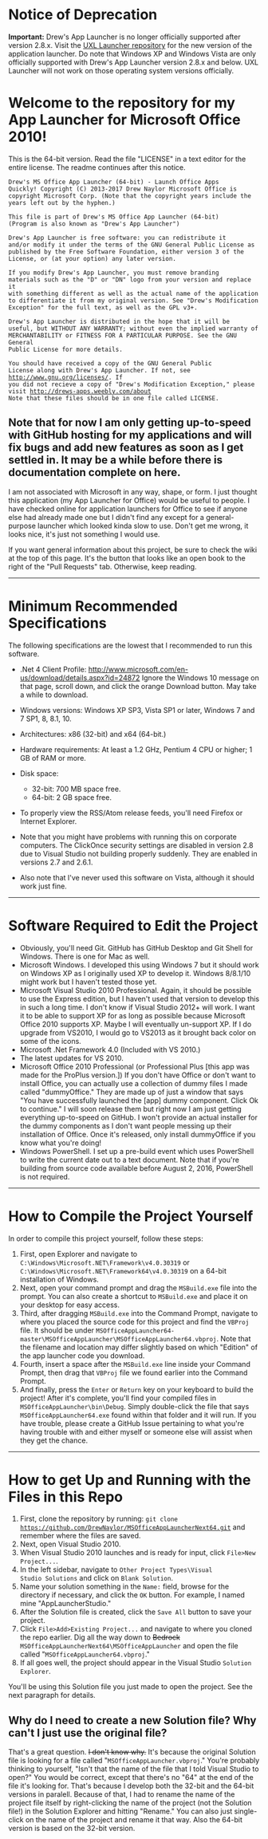 # Notice of Deprecation
**Important:** Drew's App Launcher is no longer officially supported after version 2.8.x. Visit the [UXL Launcher repository](https://github.com/DrewNaylor/UXL-Launcher) for the new version of the application launcher. Do note that Windows XP and Windows Vista are only officially supported with Drew's App Launcher version 2.8.x and below. UXL Launcher will not work on those operating system versions officially.

# Welcome to the repository for my App Launcher for Microsoft Office 2010!
This is the 64-bit version. Read the file "LICENSE" in a text editor for the entire license. The readme continues after this notice.

<code>Drew's MS Office App Launcher (64-bit) - Launch Office Apps Quickly!
Copyright (C) 2013-2017  Drew Naylor
Microsoft Office is copyright Microsoft Corp.
(Note that the copyright years include the years left out by the hyphen.)</code>

<code>This file is part of Drew's MS Office App Launcher (64-bit)
(Program is also known as "Drew's App Launcher")</code>

<code>Drew's App Launcher is free software: you can redistribute it and/or modify
it under the terms of the GNU General Public License as published by
the Free Software Foundation, either version 3 of the License, or
(at your option) any later version.</code>

<code>If you modify Drew's App Launcher, you must remove branding materials
such as the "D" or "DN" logo from your version and replace it with something
different as well as the actual name of the application to differentiate
it from my original version. See "Drew's Modification Exception" for
the full text, as well as the GPL v3+.</code>

<code>Drew's App Launcher is distributed in the hope that it will be useful,
but WITHOUT ANY WARRANTY; without even the implied warranty of
MERCHANTABILITY or FITNESS FOR A PARTICULAR PURPOSE.  See the
GNU General Public License for more details.</code>

<code>You should have received a copy of the GNU General Public License
along with Drew's App Launcher.  If not, see <http://www.gnu.org/licenses/>.
If you did not recieve a copy of "Drew's Modification Exception,"
please visit <http://drews-apps.weebly.com/about> Note that these files should be in one file called LICENSE.</code>

## Note that for now I am only getting up-to-speed with GitHub hosting for my applications and will fix bugs and add new features as soon as I get settled in. It may be a while before there is documentation complete on here.

I am not associated with Microsoft in any way, shape, or form. I just thought this application (my App Launcher for Office) would be useful to people. I have checked online for application launchers for Office to see if anyone else had already made one but I didn't find any except for a general-purpose launcher which looked kinda slow to use. Don't get me wrong, it looks nice, it's just not something I would use.

If you want general information about this project, be sure to check the wiki at the top of this page. It's the button that looks like an open book to the right of the "Pull Requests" tab. Otherwise, keep reading.

---

# Minimum Recommended Specifications
The following specifications are the lowest that I recommended to run this software.

- .Net 4 Client Profile: http://www.microsoft.com/en-us/download/details.aspx?id=24872
Ignore the Windows 10 message on that page, scroll down, and click the orange Download button. May take a while to download.

- Windows versions: Windows XP SP3, Vista SP1 or later, Windows 7 and 7 SP1, 8, 8.1, 10.

- Architectures: x86 (32-bit) and x64 (64-bit.)

- Hardware requirements: At least a 1.2 GHz, Pentium 4 CPU or higher; 1 GB of RAM or more.

- Disk space:

  - 32-bit: 700 MB space free.
  - 64-bit: 2 GB space free.

- To properly view the RSS/Atom release feeds, you'll need Firefox or Internet Explorer.

- Note that you might have problems with running this on corporate computers. The ClickOnce security settings are disabled in version 2.8 due to Visual Studio not building properly suddenly. They are enabled in versions 2.7 and 2.6.1.

- Also note that I've never used this software on Vista, although it should work just fine.

---

# Software Required to Edit the Project

- Obviously, you'll need Git. GitHub has GitHub Desktop and Git Shell for Windows. There is one for Mac as well.
- Microsoft Windows. I developed this using Windows 7 but it should work on Windows XP as I originally used XP to develop it. Windows 8/8.1/10 might work but I haven't tested those yet.
- Microsoft Visual Studio 2010 Professional. Again, it should be possible to use the Express edition, but I haven't used that version to develop this in such a long time. I don't know if Visual Studio 2012+ will work. I want it to be able to support XP for as long as possible because Microsoft Office 2010 supports XP. Maybe I will eventually un-support XP. If I do upgrade from VS2010, I would go to VS2013 as it brought back color on some of the icons.
- Microsoft .Net Framework 4.0 (Included with VS 2010.)
- The latest updates for VS 2010.
- Microsoft Office 2010 Professional (or Professional Plus [this app was made for the ProPlus version.]) If you don't have Office or don't want to install Office, you can actually use a collection of dummy files I made called "dummyOffice." They are made up of just a window that says "You have successfully launched the [app] dummy component. Click Ok to continue." I will soon release them but right now I am just getting everything up-to-speed on GitHub. I won't provide an actual installer for the dummy components as I don't want people messing up their installation of Office. Once it's released, only install dummyOffice if you know what you're doing!
- Windows PowerShell. I set up a pre-build event which uses PowerShell to write the current date out to a text document. Note that if you're building from source code available before August 2, 2016, PowerShell is not required.

---

# How to Compile the Project Yourself

In order to compile this project yourself, follow these steps:

1. First, open Explorer and navigate to <code>C:\Windows\Microsoft.NET\Framework\v4.0.30319</code> or <code>C:\Windows\Microsoft.NET\Framework64\v4.0.30319</code> on a 64-bit installation of Windows.
2. Next, open your command prompt and drag the <code>MSBuild.exe</code> file into the prompt. You can also create a shortcut to <code>MSBuild.exe</code> and place it on your desktop for easy access.
3. Third, after dragging <code>MSBuild.exe</code> into the Command Prompt, navigate to where you placed the source code for this project and find the <code>VBProj</code> file. It should be under <code>MSOfficeAppLauncher64-master\MSOfficeAppLauncher\MSOfficeAppLauncher64.vbproj</code>. Note that the filename and location may differ slightly based on which "Edition" of the app launcher code you download.
4. Fourth, insert a space after the <code>MSBuild.exe</code> line inside your Command Prompt, then drag that <code>VBProj</code> file we found earlier into the Command Prompt.
5. And finally, press the <code>Enter</code> or <code>Return</code> key on your keyboard to build the project! After it's complete, you'll find your compiled files in <code>MSOfficeAppLauncher\bin\Debug</code>. Simply double-click the file that says <code>MSOfficeAppLauncher64.exe</code> found within that folder and it will run. If you have trouble, please create a GitHub Issue pertaining to what you're having trouble with and either myself or someone else will assist when they get the chance.

---

# How to get Up and Running with the Files in this Repo


1. First, clone the repository by running:    <code>git clone https://github.com/DrewNaylor/MSOfficeAppLauncherNext64.git</code> and remember where the files are saved.
2. Next, open Visual Studio 2010.
3. When Visual Studio 2010 launches and is ready for input, click <code>File>New Project...</code>.
4. In the left sidebar, navigate to <code>Other Project Types\Visual Studio Solutions</code> and click on <code>Blank Solution</code>. 
5. Name your solution something in the <code>Name:</code> field, browse for the directory if necessary, and click the <code>OK</code> button. For example, I named mine "AppLauncherStudio."
6. After the Solution file is created, click the <code>Save All</code> button to save your project.
7. Click <code>File>Add>Existing Project...</code> and navigate to where you cloned the repo earlier. Dig all the way down to ~~Bedrock~~ <code>MSOfficeAppLauncherNext64\MSOfficeAppLauncher</code> and open the file called "<code>MSOfficeAppLauncher64.vbproj</code>." 
8. If all goes well, the project should appear in the Visual Studio <code>Solution Explorer</code>.
 
You'll be using this Solution file you just made to open the project. See the next paragraph for details.

## Why do I need to create a new Solution file? Why can't I just use the original file?

That's a great question. ~~I don't know why.~~ It's because the original Solution file is looking for a file called "<code>MSOfficeAppLauncher.vbproj</code>." You're probably thinking to yourself, "Isn't that the name of the file that I told Visual Studio to open?" You would be correct, except that there's no "64" at the end of the file it's looking for. That's because I develop both the 32-bit and the 64-bit versions in paralell. Because of that, I had to rename the name of the project file itself by right-clicking the name of the project (not the Solution file!) in the Solution Explorer and hitting "Rename." You can also just single-click on the name of the project and rename it that way. Also the 64-bit version is based on the 32-bit version.
